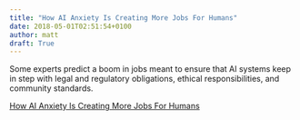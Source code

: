 ```yaml
---
title: "How AI Anxiety Is Creating More Jobs For Humans"
date: 2018-05-01T02:51:54+0100
author: matt
draft: True
---
```

Some experts predict a boom in jobs meant to ensure that AI systems keep in step with legal and regulatory obligations, ethical responsibilities, and community standards.

[ How AI Anxiety Is Creating More Jobs For Humans ]( https://www.fastcompany.com/40563782/how-a-i-anxiety-is-creating-more-jobs-for-humans )
